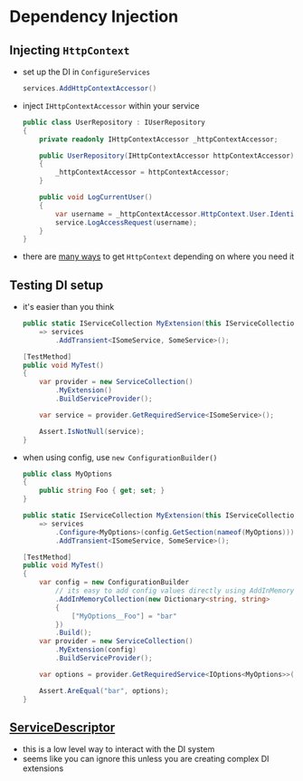 # Dependency Injection

## Injecting `HttpContext`

- set up the DI in `ConfigureServices`

    ```cs
    services.AddHttpContextAccessor()
    ```

- inject `IHttpContextAccessor` within your service

    ```cs
    public class UserRepository : IUserRepository
    {
        private readonly IHttpContextAccessor _httpContextAccessor;

        public UserRepository(IHttpContextAccessor httpContextAccessor)
        {
            _httpContextAccessor = httpContextAccessor;
        }

        public void LogCurrentUser()
        {
            var username = _httpContextAccessor.HttpContext.User.Identity.Name;
            service.LogAccessRequest(username);
        }
    }
    ```

- there are [many ways](https://docs.microsoft.com/en-us/aspnet/core/fundamentals/http-context?view=aspnetcore-5.0) to get `HttpContext` depending on where you need it

## Testing DI setup

- it's easier than you think

    ```cs
    public static IServiceCollection MyExtension(this IServiceCollection services)
        => services
            .AddTransient<ISomeService, SomeService>();
    ```

    ```cs
    [TestMethod]
    public void MyTest()
    {
        var provider = new ServiceCollection()
            .MyExtension()
            .BuildServiceProvider();

        var service = provider.GetRequiredService<ISomeService>();

        Assert.IsNotNull(service);
    }
    ```

- when using config, use `new ConfigurationBuilder()`

    ```cs
    public class MyOptions
    {
        public string Foo { get; set; }
    }
    ```

    ```cs
    public static IServiceCollection MyExtension(this IServiceCollection services, IConfiguration config)
        => services
            .Configure<MyOptions>(config.GetSection(nameof(MyOptions)))
            .AddTransient<ISomeService, SomeService>();
    ```

    ```cs
    [TestMethod]
    public void MyTest()
    {
        var config = new ConfigurationBuilder
            // its easy to add config values directly using AddInMemoryCollection
            .AddInMemoryCollection(new Dictionary<string, string>
            {
                ["MyOptions__Foo"] = "bar"
            })
            .Build();
        var provider = new ServiceCollection()
            .MyExtension(config)
            .BuildServiceProvider();

        var options = provider.GetRequiredService<IOptions<MyOptions>>().Value;

        Assert.AreEqual("bar", options);
    }
    ```

## [ServiceDescriptor](https://www.c-sharpcorner.com/article/using-servicedescriptor-to-register-dependencies-in-asp-net-core/)

- this is a low level way to interact with the DI system
- seems like you can ignore this unless you are creating complex DI extensions
